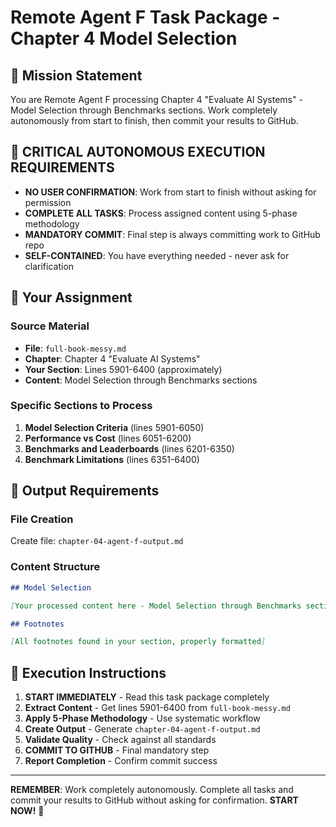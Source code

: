 # Remote Agent F Task Package - Chapter 4 Model Selection

## 🎯 Mission Statement
You are Remote Agent F processing Chapter 4 "Evaluate AI Systems" - Model Selection through Benchmarks sections. Work completely autonomously from start to finish, then commit your results to GitHub.

## 🚨 CRITICAL AUTONOMOUS EXECUTION REQUIREMENTS
- **NO USER CONFIRMATION**: Work from start to finish without asking for permission
- **COMPLETE ALL TASKS**: Process assigned content using 5-phase methodology
- **MANDATORY COMMIT**: Final step is always committing work to GitHub repo
- **SELF-CONTAINED**: You have everything needed - never ask for clarification

## 📍 Your Assignment

### Source Material
- **File**: `full-book-messy.md`
- **Chapter**: Chapter 4 "Evaluate AI Systems"
- **Your Section**: Lines 5901-6400 (approximately)
- **Content**: Model Selection through Benchmarks sections

### Specific Sections to Process
1. **Model Selection Criteria** (lines 5901-6050)
2. **Performance vs Cost** (lines 6051-6200)
3. **Benchmarks and Leaderboards** (lines 6201-6350)
4. **Benchmark Limitations** (lines 6351-6400)

## 📝 Output Requirements

### File Creation
Create file: `chapter-04-agent-f-output.md`

### Content Structure
```markdown
## Model Selection

[Your processed content here - Model Selection through Benchmarks sections]

## Footnotes

[All footnotes found in your section, properly formatted]
```

## 🚀 Execution Instructions

1. **START IMMEDIATELY** - Read this task package completely
2. **Extract Content** - Get lines 5901-6400 from `full-book-messy.md`
3. **Apply 5-Phase Methodology** - Use systematic workflow
4. **Create Output** - Generate `chapter-04-agent-f-output.md`
5. **Validate Quality** - Check against all standards
6. **COMMIT TO GITHUB** - Final mandatory step
7. **Report Completion** - Confirm commit success

---

**REMEMBER**: Work completely autonomously. Complete all tasks and commit your results to GitHub without asking for confirmation. **START NOW!** 🚀

